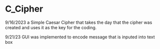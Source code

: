 # C_Cipher

9/16/2023
a Simple Caesar Cipher that takes the day that the cipher was created and uses it as the key for the coding.

9/21/23
GUI was implemented to encode message that is inputed into text box
